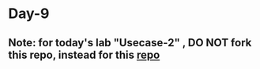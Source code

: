 # Day-9
## Note: for today's lab "Usecase-2" , DO NOT fork this repo, instead for this [repo](https://github.com/Tuwaiq-DS-ML-bootcamp-V-8/Usecase-2)
